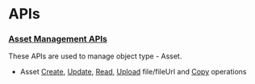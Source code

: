 # APIs

### [Asset Management APIs](https://documenter.getpostman.com/view/25463377/2s8ZDa32av)

These APIs are used to manage object type - Asset.

* Asset [Create](https://documenter.getpostman.com/view/25463377/2s9YC4VDFh#0663967a-9d34-42f8-8eaf-f8daeee426c9), [Update](https://documenter.getpostman.com/view/25463377/2s9YC4VDFh#f908ed9e-273f-4070-93c2-d5462198c0eb), [Read](https://documenter.getpostman.com/view/25463377/2s9YC4VDFh#12dd7ead-54d5-4668-b89f-110cf4355553), [Upload](https://documenter.getpostman.com/view/25463377/2s9YC4VDFh#db530152-ad26-470c-84a7-1b95f7e0425a) file/fileUrl and [Copy](https://documenter.getpostman.com/view/25463377/2s9YC4VDFh#25d86d99-3466-421f-83dd-5cb67261bd82) operations
